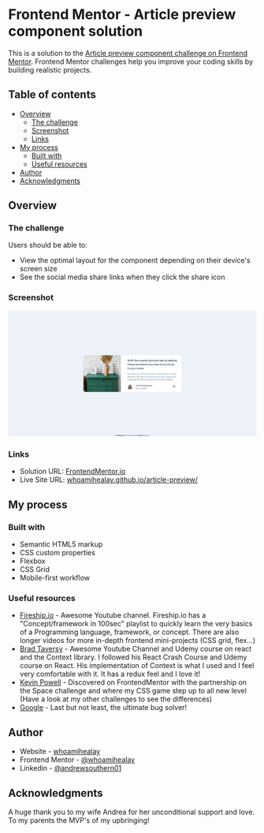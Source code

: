 # Frontend Mentor - Article preview component solution

This is a solution to the [Article preview component challenge on Frontend Mentor](https://www.frontendmentor.io/challenges/article-preview-component-dYBN_pYFT). Frontend Mentor challenges help you improve your coding skills by building realistic projects.

## Table of contents

- [Overview](#overview)
  - [The challenge](#the-challenge)
  - [Screenshot](#screenshot)
  - [Links](#links)
- [My process](#my-process)
  - [Built with](#built-with)
  - [Useful resources](#useful-resources)
- [Author](#author)
- [Acknowledgments](#acknowledgments)

## Overview

### The challenge

Users should be able to:

- View the optimal layout for the component depending on their device's screen size
- See the social media share links when they click the share icon

### Screenshot

![](./screenshot.png)

### Links

- Solution URL: [FrontendMentor.io](hhttps://www.frontendmentor.io/solutions/overkill-react-tip-calculator-Ln1IkHGlY)
- Live Site URL: [whoamihealay.github.io/article-preview/](https://whoamihealay.github.io/article-preview/)

## My process

### Built with

- Semantic HTML5 markup
- CSS custom properties
- Flexbox
- CSS Grid
- Mobile-first workflow

### Useful resources

- [Fireship.io](https://www.youtube.com/c/Fireship) - Awesome Youtube channel. Fireship.io has a "Concept/framework in 100sec" playlist to quickly learn the very basics of a Programming language, framework, or concept. There are also longer videos for more in-depth frontend mini-projects (CSS grid, flex...)
- [Brad Taversy](https://www.youtube.com/c/TraversyMedia) - Awesome Youtube Channel and Udemy course on react and the Context library. I followed his React Crash Course and Udemy course on React. His implementation of Context is what I used and I feel very comfortable with it. It has a redux feel and I love it!
- [Kevin Powell](https://www.youtube.com/kepowob) - Discovered on FrontendMentor with the partnership on the Space challenge and where my CSS game step up to all new level (Have a look at my other challenges to see the differences)
- [Google](google.com) - Last but not least, the ultimate bug solver!

## Author

- Website - [whoamihealay](https://whoamihealay.com/)
- Frontend Mentor - [@whoamihealay](https://www.frontendmentor.io/profile/whoamihealay)
- Linkedin - [@andrewsouthern01](https://www.linkedin.com/in/andrewsouthern01/)

## Acknowledgments

A huge thank you to my wife Andrea for her unconditional support and love. To my parents the MVP's of my upbringing!
